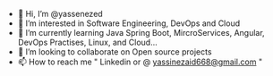 - 👋 Hi, I’m @yassenezed
- 👀 I’m interested in Software Engineering, DevOps and Cloud
- 🌱 I’m currently learning Java Spring Boot, MircroServices, Angular, DevOps Practises, Linux, and Cloud...
- 💞️ I’m looking to collaborate on Open source projects
- 📫 How to reach me " Linkedin or @ yassinezaid668@gmail.com "


<!---
yassenezed/yassenezed is a ✨ special ✨ repository because its `README.md` (this file) appears on your GitHub profile.
You can click the Preview link to take a look at your changes.
--->
